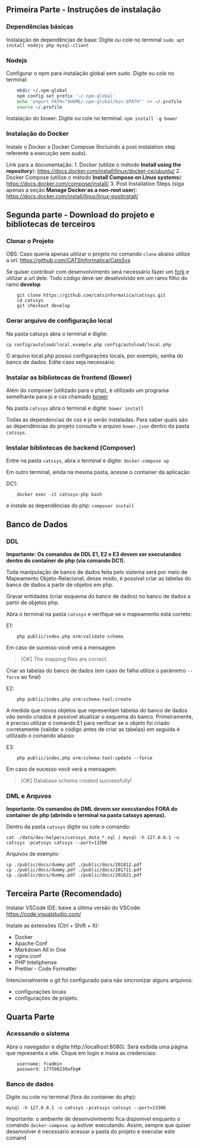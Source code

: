 ## Primeira Parte - Instruções de instalação

### Dependências básicas

Instalação de dependências de base: Digite ou cole no terminal `sudo apt install nodejs php mysql-client`

### Nodejs

Configurar o npm para instalação global sem sudo. Digite ou cole no terminal:

```bash
    mkdir ~/.npm-global
    npm config set prefix '~/.npm-global'
    echo 'export PATH="$HOME/.npm-global/bin:$PATH"' >> ~/.profile
    source ~/.profile
```

Instalação do bower: Digite ou cole no terminal: `npm install -g bower`

### Instalação do Docker

Instale o Docker e Docker Compose (Incluindo a post instalation step referente a execução sem sudo).

Link para a documentação:
    1. Docker (utilize o método **Install using the repository**): https://docs.docker.com/install/linux/docker-ce/ubuntu/
    2. Docker Compose (utilize o método **Install Compose on Linux systems**): https://docs.docker.com/compose/install/
    3. Post Installation Steps (siga apenas a seção **Manage Docker as a non-root user**): https://docs.docker.com/install/linux/linux-postinstall/

## Segunda parte - Download do projeto e bibliotecas de terceiros

### Clonar o Projeto

OBS: Caso queria apenas utilizar o projeto no comando `clone` abaixo utilize a url:
https://github.com/CATSInformatica/CatsSys

Se quiser contribuir com desenvolvimento será necessário fazer um [fork](https://help.github.com/articles/fork-a-repo/) e utilizar a url dele. Todo código deve ser deselvolvido em um ramo filho do ramo **develop**

```
    git clone https://github.com/catsinformatica/catssys.git
    cd catssys
    git checkout develop
```
### Gerar arquivo de configuração local

Na pasta catssys abra o terminal e digite:

```
cp config/autoload/local.example.php config/autoload/local.php
```

O arquivo local.php possui configurações locais, por exemplo, senha do banco de dados. Edite caso seja necessário.

### Instalar as bibliotecas de frontend (Bower)

Além do composer (utilizado para o php), é utilizado um programa semelhante para js e css chamado [bower](http://bower.io/)

Na pasta `catssys` abra o terminal e digite: `bower install`

Todas as dependencias de css e js serão instaladas. Para saber quais são as dependências do projeto consulte o arquivo `bower.json` dentro da pasta `catssys`.

### Instalar bibliotecas de backend (Composer)

Entre na pasta `catssys`, abra o terminal e digite: `docker-compose up`

Em outro terminal, ainda na mesma pasta, acesse o container da aplicação

DC1:
```
    docker exec -it catssys-php bash
```

e instale as dependências do php: `composer install`

## Banco de Dados

### DDL

**Importante: Os comandos de DDL E1, E2 e E3 devem ser executandos dentro do container de php (via comando DC1).**

Toda manipulação de banco de dados feita pelo sistema será por meio de Mapeamento Objeto-Relacional, desse modo, é possível criar as tabelas do banco de dados a partir de objetos em php.

Gravar entidades (criar esquema do banco de dados) no banco de dados a partir de objetos php.

Abra o terminal na pasta `catssys` e verifique se o mapeamento está correto:

E1:
```
    php public/index.php orm:validate-schema
```

Em caso de sucesso você verá a mensagem

> [OK] The mapping files are correct.

Criar as tabelas do banco de dados (em caso de falha utilize o parâmetro `--force` ao final)

E2:
```
    php public/index.php orm:schema-tool:create
```

A medida que novos objetos que representam tabelas do banco de dados vão sendo criados é possível atualizar o esquema do banco. Primeiramente, é preciso utilizar o comando E1 para verificar se o objeto foi criado corretamente (validar o código antes de criar as tabelas) em seguida é utilizado o comando abaixo:

E3:
```
    php public/index.php orm:schema-tool:update --force
```

Em caso de sucesso você verá a mensagem:

> [OK] Database schema created successfully!

### DML e Arquvos

**Importante: Os comandos de DML devem ser executandos FORA do container de php (abrindo o terminal na pasta catssys apenas).**

Dentro da pasta `catssys` digite ou cole o comando:

```
cat ./data/dev-helpers/catssys_data_*.sql | mysql -h 127.0.0.1 -u catssys -pcatssys catssys --port=13306
```

Arquivos de exemplo:

```
cp ./public/docs/dummy.pdf ./public/docs/201812.pdf
cp ./public/docs/dummy.pdf ./public/docs/201711.pdf
cp ./public/docs/dummy.pdf ./public/docs/201621.pdf
```

## <a name="step-three"></a> Terceira Parte (Recomendado)

Instalar VSCode IDE: baixe a última versão do VSCode: https://code.visualstudio.com/

Instale as extensões (Ctrl + Shift + X):

- Docker
- Apache Conf
- Markdown All in One
- nginx.conf
- PHP Inteliphense
- Prettier - Code Formatter

Intencionalmente o git foi configurado para não sincronizar alguns arquivos:
* configurações locais
* configurações de projeto.

## Quarta Parte


### Acessando o sistema

Abra o navegador e digite http://localhost:8080/. Será exibida uma página que representa o site. Clique em login e insira as credenciais:

```
    username: fcadmin
    password: 177598230afbg#
```

### Banco de dados

Digite ou cole no terminal (fora do container do php):

```
mysql -h 127.0.0.1 -u catssys -pcatssys catssys --port=13306
```

Importante: o ambiente de desenvolvimento fica disponível enquanto o comando `docker-compose up` estiver executando. Assim, sempre que quiser desenvolver é necessário acessar a pasta do projeto e executar este comand